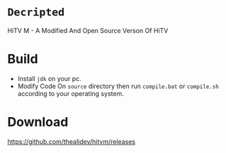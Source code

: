 # `Decripted`

HiTV M - A Modified And Open Source Verson Of HiTV
# Build
- Install `jdk` on your pc.
- Modify Code On `source` directory then run `compile.bat` or `compile.sh` according to your operating system.
# Download
https://github.com/thealidev/hitvm/releases
